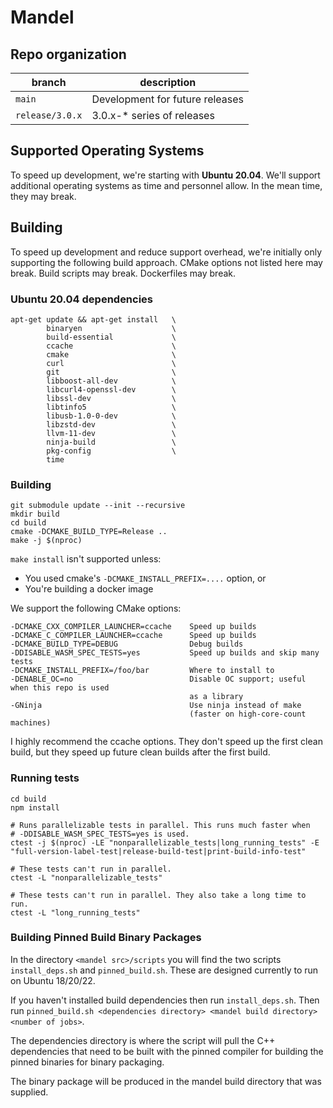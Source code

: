 # Mandel

## Repo organization

| branch                | description |
| ------                | ----------- |
| `main`                | Development for future releases |
| `release/3.0.x`       | 3.0.x-* series of releases |

## Supported Operating Systems

To speed up development, we're starting with **Ubuntu 20.04**. We'll support additional operating systems as time and personnel allow. In the mean time, they may break.

## Building

To speed up development and reduce support overhead, we're initially only supporting the following build approach. CMake options not listed here may break. Build scripts may break. Dockerfiles may break.

### Ubuntu 20.04 dependencies

```
apt-get update && apt-get install   \
        binaryen                    \
        build-essential             \
        ccache                      \
        cmake                       \
        curl                        \
        git                         \
        libboost-all-dev            \
        libcurl4-openssl-dev        \
        libssl-dev                  \
        libtinfo5                   \
        libusb-1.0-0-dev            \
        libzstd-dev                 \
        llvm-11-dev                 \
        ninja-build                 \
        pkg-config                  \
        time
```

### Building

```
git submodule update --init --recursive
mkdir build
cd build
cmake -DCMAKE_BUILD_TYPE=Release ..
make -j $(nproc)
```

`make install` isn't supported unless:
* You used cmake's `-DCMAKE_INSTALL_PREFIX=....` option, or
* You're building a docker image

We support the following CMake options:
```
-DCMAKE_CXX_COMPILER_LAUNCHER=ccache    Speed up builds
-DCMAKE_C_COMPILER_LAUNCHER=ccache      Speed up builds
-DCMAKE_BUILD_TYPE=DEBUG                Debug builds
-DDISABLE_WASM_SPEC_TESTS=yes           Speed up builds and skip many tests
-DCMAKE_INSTALL_PREFIX=/foo/bar         Where to install to
-DENABLE_OC=no                          Disable OC support; useful when this repo is used
                                        as a library
-GNinja                                 Use ninja instead of make
                                        (faster on high-core-count machines)
```

I highly recommend the ccache options. They don't speed up the first clean build, but they speed up future clean builds after the first build.

### Running tests

```
cd build
npm install

# Runs parallelizable tests in parallel. This runs much faster when
# -DDISABLE_WASM_SPEC_TESTS=yes is used.
ctest -j $(nproc) -LE "nonparallelizable_tests|long_running_tests" -E "full-version-label-test|release-build-test|print-build-info-test"

# These tests can't run in parallel.
ctest -L "nonparallelizable_tests"

# These tests can't run in parallel. They also take a long time to run.
ctest -L "long_running_tests"
```

### Building Pinned Build Binary Packages
In the directory `<mandel src>/scripts` you will find the two scripts `install_deps.sh` and `pinned_build.sh`.  These are designed currently to run on Ubuntu 18/20/22.

If you haven't installed build dependencies then run `install_deps.sh`.
Then run `pinned_build.sh <dependencies directory> <mandel build directory> <number of jobs>`.

The dependencies directory is where the script will pull the C++ dependencies that need to be built with the pinned compiler for building the pinned binaries for binary packaging.

The binary package will be produced in the mandel build directory that was supplied.

